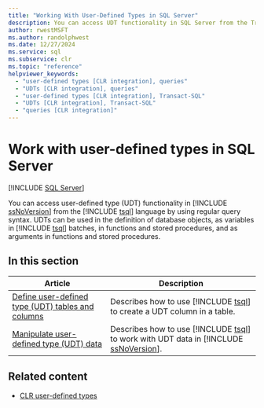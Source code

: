 ```yaml
---
title: "Working With User-Defined Types in SQL Server"
description: You can access UDT functionality in SQL Server from the Transact-SQL language using regular query syntax. Define UDT tables and columns and manipulate UDT data.
author: rwestMSFT
ms.author: randolphwest
ms.date: 12/27/2024
ms.service: sql
ms.subservice: clr
ms.topic: "reference"
helpviewer_keywords:
  - "user-defined types [CLR integration], queries"
  - "UDTs [CLR integration], queries"
  - "user-defined types [CLR integration], Transact-SQL"
  - "UDTs [CLR integration], Transact-SQL"
  - "queries [CLR integration]"
---
```

# Work with user-defined types in SQL Server

[!INCLUDE [SQL Server](../../includes/applies-to-version/sqlserver.md)]

You can access user-defined type (UDT) functionality in [!INCLUDE [ssNoVersion](../../includes/ssnoversion-md.md)] from the [!INCLUDE [tsql](../../includes/tsql-md.md)] language by using regular query syntax. UDTs can be used in the definition of database objects, as variables in [!INCLUDE [tsql](../../includes/tsql-md.md)] batches, in functions and stored procedures, and as arguments in functions and stored procedures.

## In this section

| Article | Description |
| --- | --- |
| [Define user-defined type (UDT) tables and columns](working-with-user-defined-types-defining-udt-tables-and-columns.md) | Describes how to use [!INCLUDE [tsql](../../includes/tsql-md.md)] to create a UDT column in a table. |
| [Manipulate user-defined type (UDT) data](working-with-user-defined-types-manipulating-udt-data.md) | Describes how to use [!INCLUDE [tsql](../../includes/tsql-md.md)] to work with UDT data in [!INCLUDE [ssNoVersion](../../includes/ssnoversion-md.md)]. |

## Related content

- [CLR user-defined types](clr-user-defined-types.md)
